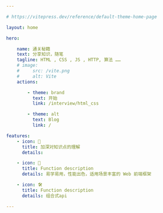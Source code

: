 ```yaml
---

# https://vitepress.dev/reference/default-theme-home-page

layout: home

hero:

    name: 通关秘籍
    text: 分享知识，随笔
    tagline: HTML , CSS , JS , HTTP, 算法 ……
    # image:
    #     src: /vite.png
    #     alt: Vite
    actions:

        - theme: brand
          text: 开始
          link: /interview/html_css

        - theme: alt
          text: Blog
          link: /

features:
    - icon: 🚀
      title: 加深对知识点的理解
      details:

    - icon: 🖖
      title: Function description
      details: 易学易用，性能出色，适用场景丰富的 Web 前端框架

    - icon: 🛠️
      title: Function description
      details: 组合式api

---
```

